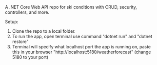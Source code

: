 A .NET Core Web API repo for ski conditions with CRUD, security, controllers, and more. 

Setup: 
1. Clone the repo to a local folder. 
2. To run the app, open terminal use command "dotnet run" and "dotnet restore"
3. Terminal will specify what localhost port the app is running on, paste this in your browser "http://localhost:5180/weatherforecast" (change 5180 to your port)

